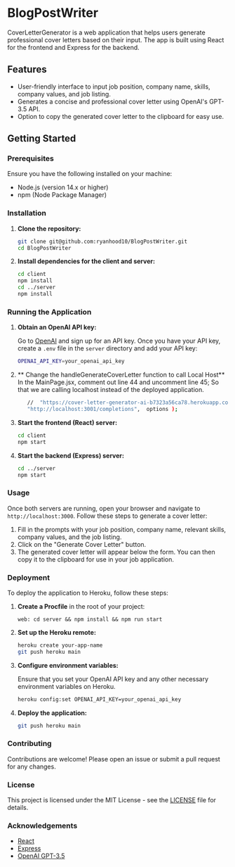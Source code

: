 # BlogPostWriter

CoverLetterGenerator is a web application that helps users generate professional cover letters based on their input. The app is built using React for the frontend and Express for the backend.

## Features

- User-friendly interface to input job position, company name, skills, company values, and job listing.
- Generates a concise and professional cover letter using OpenAI's GPT-3.5 API.
- Option to copy the generated cover letter to the clipboard for easy use.

## Getting Started

### Prerequisites

Ensure you have the following installed on your machine:

- Node.js (version 14.x or higher)
- npm (Node Package Manager)

### Installation

1. **Clone the repository:**

    ```sh
    git clone git@github.com:ryanhood10/BlogPostWriter.git
    cd BlogPostWriter
    ```

2. **Install dependencies for the client and server:**

    ```sh
    cd client
    npm install
    cd ../server
    npm install
    ```

### Running the Application

1. **Obtain an OpenAI API key:**

    Go to [OpenAI](https://platform.openai.com/signup) and sign up for an API key. Once you have your API key, create a `.env` file in the `server` directory and add your API key:

    ```sh
    OPENAI_API_KEY=your_openai_api_key
    ```

2. ** Change the handleGenerateCoverLetter function to call Local Host**
   In the MainPage.jsx, comment out line 44 and uncomment line 45; So that we are calling localhost instead of the deployed application.
    ```sh
       //  "https://cover-letter-generator-ai-b7323a56ca78.herokuapp.com/completions",  options );
       "http://localhost:3001/completions",  options );
    ```
   
2. **Start the frontend (React) server:**

    ```sh
    cd client
    npm start
    ```

3. **Start the backend (Express) server:**

    ```sh
    cd ../server
    npm start
    ```

### Usage

Once both servers are running, open your browser and navigate to `http://localhost:3000`. Follow these steps to generate a cover letter:

1. Fill in the prompts with your job position, company name, relevant skills, company values, and the job listing.
2. Click on the "Generate Cover Letter" button.
3. The generated cover letter will appear below the form. You can then copy it to the clipboard for use in your job application.

### Deployment

To deploy the application to Heroku, follow these steps:

1. **Create a Procfile** in the root of your project:

    ```
    web: cd server && npm install && npm run start
    ```

2. **Set up the Heroku remote:**

    ```sh
    heroku create your-app-name
    git push heroku main
    ```

3. **Configure environment variables:**

    Ensure that you set your OpenAI API key and any other necessary environment variables on Heroku.

    ```sh
    heroku config:set OPENAI_API_KEY=your_openai_api_key
    ```

4. **Deploy the application:**

    ```sh
    git push heroku main
    ```

### Contributing

Contributions are welcome! Please open an issue or submit a pull request for any changes.

### License

This project is licensed under the MIT License - see the [LICENSE](LICENSE) file for details.

### Acknowledgements

- [React](https://reactjs.org/)
- [Express](https://expressjs.com/)
- [OpenAI GPT-3.5](https://openai.com/)
